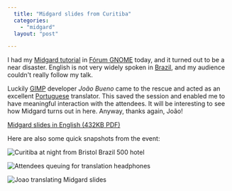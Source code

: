 ```yaml
---
  title: "Midgard slides from Curitiba"
  categories: 
    - "midgard"
  layout: "post"

---
```

I had my [Midgard tutorial][1] in [Fórum GNOME][2] today, and it turned out to be a near disaster. English is not very widely spoken in [Brazil][3], and my audience couldn't really follow my talk. 

Luckily [GIMP][4] developer _João Bueno_ came to the rescue and acted as an excellent [Portuguese][5] translator. This saved the session and enabled me to have meaningful interaction with the attendees. It will be interesting to see how Midgard turns out in here. Anyway, thanks again, João!

[Midgard slides in English (432KB PDF)](https://d2vqpl3tx84ay5.cloudfront.net/Midgard_CMS-20051126-en.pdf)

Here are also some quick snapshots from the event:

![Curitiba at night from Bristol Brazil 500 hotel](https://d2vqpl3tx84ay5.cloudfront.net/Curitiba_at_night.jpg)

![Attendees queuing for translation headphones](https://d2vqpl3tx84ay5.cloudfront.net/People_queuing_for_translation_headphones.jpg)

![Joao translating Midgard slides](https://d2vqpl3tx84ay5.cloudfront.net/Joao_translating_slides.jpg)

[1]: http://bergie.iki.fi/blog/going-to-forum-gnome/
[2]: http://www.forumgnome.com.br/
[3]: http://en.wikipedia.org/wiki/Brazil
[4]: http://www.gimp.org/
[5]: http://en.wikipedia.org/wiki/Portuguese_language
